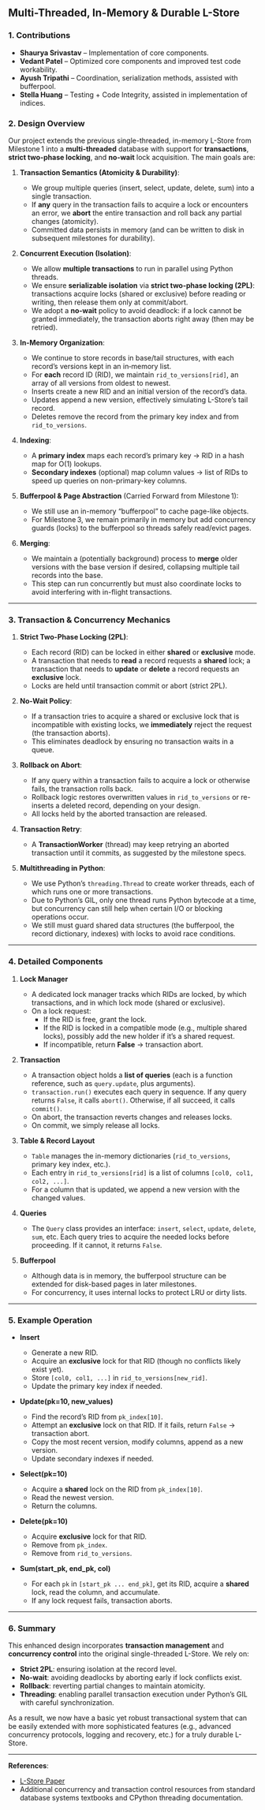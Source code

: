 ## Multi-Threaded, In-Memory & Durable L-Store

### 1. Contributions
- **Shaurya Srivastav** – Implementation of core components.  
- **Vedant Patel** – Optimized core components and improved test code workability.  
- **Ayush Tripathi** – Coordination, serialization methods, assisted with bufferpool.  
- **Stella Huang** – Testing + Code Integrity, assisted in implementation of indices.  

### 2. Design Overview

Our project extends the previous single-threaded, in-memory L-Store from Milestone 1 into a **multi-threaded** database with support for **transactions**, **strict two-phase locking**, and **no-wait** lock acquisition. The main goals are:

1. **Transaction Semantics (Atomicity & Durability)**:
   - We group multiple queries (insert, select, update, delete, sum) into a single transaction.  
   - If **any** query in the transaction fails to acquire a lock or encounters an error, we **abort** the entire transaction and roll back any partial changes (atomicity).  
   - Committed data persists in memory (and can be written to disk in subsequent milestones for durability).  

2. **Concurrent Execution (Isolation)**:
   - We allow **multiple transactions** to run in parallel using Python threads.  
   - We ensure **serializable isolation** via **strict two-phase locking (2PL)**: transactions acquire locks (shared or exclusive) before reading or writing, then release them only at commit/abort.  
   - We adopt a **no-wait** policy to avoid deadlock: if a lock cannot be granted immediately, the transaction aborts right away (then may be retried).  

3. **In-Memory Organization**:
   - We continue to store records in base/tail structures, with each record’s versions kept in an in‑memory list.  
   - For **each** record ID (RID), we maintain `rid_to_versions[rid]`, an array of all versions from oldest to newest.  
   - Inserts create a new RID and an initial version of the record’s data.  
   - Updates append a new version, effectively simulating L-Store’s tail record.  
   - Deletes remove the record from the primary key index and from `rid_to_versions`.  

4. **Indexing**:
   - A **primary index** maps each record’s primary key → RID in a hash map for O(1) lookups.  
   - **Secondary indexes** (optional) map column values → list of RIDs to speed up queries on non-primary-key columns.  

5. **Bufferpool & Page Abstraction** (Carried Forward from Milestone 1):
   - We still use an in-memory “bufferpool” to cache page-like objects.  
   - For Milestone 3, we remain primarily in memory but add concurrency guards (locks) to the bufferpool so threads safely read/evict pages.  

6. **Merging**:
   - We maintain a (potentially background) process to **merge** older versions with the base version if desired, collapsing multiple tail records into the base.  
   - This step can run concurrently but must also coordinate locks to avoid interfering with in-flight transactions.  

---

### 3. Transaction & Concurrency Mechanics

1. **Strict Two-Phase Locking (2PL)**:  
   - Each record (RID) can be locked in either **shared** or **exclusive** mode.  
   - A transaction that needs to **read** a record requests a **shared** lock; a transaction that needs to **update** or **delete** a record requests an **exclusive** lock.  
   - Locks are held until transaction commit or abort (strict 2PL).  

2. **No-Wait Policy**:  
   - If a transaction tries to acquire a shared or exclusive lock that is incompatible with existing locks, we **immediately** reject the request (the transaction aborts).  
   - This eliminates deadlock by ensuring no transaction waits in a queue.  

3. **Rollback on Abort**:  
   - If any query within a transaction fails to acquire a lock or otherwise fails, the transaction rolls back.  
   - Rollback logic restores overwritten values in `rid_to_versions` or re-inserts a deleted record, depending on your design.  
   - All locks held by the aborted transaction are released.  

4. **Transaction Retry**:  
   - A **TransactionWorker** (thread) may keep retrying an aborted transaction until it commits, as suggested by the milestone specs.  

5. **Multithreading in Python**:  
   - We use Python’s `threading.Thread` to create worker threads, each of which runs one or more transactions.  
   - Due to Python’s GIL, only one thread runs Python bytecode at a time, but concurrency can still help when certain I/O or blocking operations occur.  
   - We still must guard shared data structures (the bufferpool, the record dictionary, indexes) with locks to avoid race conditions.  

---

### 4. Detailed Components

1. **Lock Manager**  
   - A dedicated lock manager tracks which RIDs are locked, by which transactions, and in which lock mode (shared or exclusive).  
   - On a lock request: 
     - If the RID is free, grant the lock.  
     - If the RID is locked in a compatible mode (e.g., multiple shared locks), possibly add the new holder if it’s a shared request.  
     - If incompatible, return **False** → transaction abort.  

2. **Transaction**  
   - A transaction object holds a **list of queries** (each is a function reference, such as `query.update`, plus arguments).  
   - `transaction.run()` executes each query in sequence. If any query returns `False`, it calls `abort()`. Otherwise, if all succeed, it calls `commit()`.  
   - On abort, the transaction reverts changes and releases locks.  
   - On commit, we simply release all locks.  

3. **Table & Record Layout**  
   - `Table` manages the in-memory dictionaries (`rid_to_versions`, primary key index, etc.).  
   - Each entry in `rid_to_versions[rid]` is a list of columns `[col0, col1, col2, ...]`.  
   - For a column that is updated, we append a new version with the changed values.  

4. **Queries**  
   - The `Query` class provides an interface: `insert`, `select`, `update`, `delete`, `sum`, etc. Each query tries to acquire the needed locks before proceeding. If it cannot, it returns `False`.  

5. **Bufferpool**  
   - Although data is in memory, the bufferpool structure can be extended for disk-based pages in later milestones.  
   - For concurrency, it uses internal locks to protect LRU or dirty lists.  

---

### 5. Example Operation

- **Insert**  
  - Generate a new RID.  
  - Acquire an **exclusive** lock for that RID (though no conflicts likely exist yet).  
  - Store `[col0, col1, ...]` in `rid_to_versions[new_rid]`.  
  - Update the primary key index if needed.  

- **Update(pk=10, new_values)**  
  - Find the record’s RID from `pk_index[10]`.  
  - Attempt an **exclusive** lock on that RID. If it fails, return `False` → transaction abort.  
  - Copy the most recent version, modify columns, append as a new version.  
  - Update secondary indexes if needed.  

- **Select(pk=10)**  
  - Acquire a **shared** lock on the RID from `pk_index[10]`.  
  - Read the newest version.  
  - Return the columns.  

- **Delete(pk=10)**  
  - Acquire **exclusive** lock for that RID.  
  - Remove from `pk_index`.  
  - Remove from `rid_to_versions`.  

- **Sum(start_pk, end_pk, col)**  
  - For each `pk` in `[start_pk ... end_pk]`, get its RID, acquire a **shared** lock, read the column, and accumulate.  
  - If any lock request fails, transaction aborts.  

---

### 6. Summary
This enhanced design incorporates **transaction management** and **concurrency control** into the original single-threaded L-Store. We rely on:

- **Strict 2PL**: ensuring isolation at the record level.  
- **No-wait**: avoiding deadlocks by aborting early if lock conflicts exist.  
- **Rollback**: reverting partial changes to maintain atomicity.  
- **Threading**: enabling parallel transaction execution under Python’s GIL with careful synchronization.  

As a result, we now have a basic yet robust transactional system that can be easily extended with more sophisticated features (e.g., advanced concurrency protocols, logging and recovery, etc.) for a truly durable L-Store.

---

**References**:  
- [L-Store Paper](https://www.researchgate.net/publication/324150481_L-Store_A_Real-time_OLTP_and_OLAP_System)  
- Additional concurrency and transaction control resources from standard database systems textbooks and CPython threading documentation.
